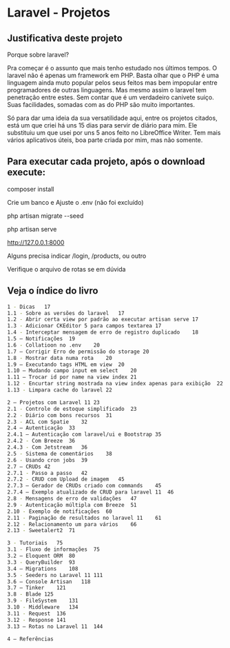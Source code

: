 # Laravel - Projetos

## Justificativa deste projeto

Porque sobre laravel?

Pra começar é o assunto que mais tenho estudado nos últimos tempos. O laravel não é apenas um framework em PHP. Basta olhar que o PHP é uma linguagem ainda muto popular pelos seus feitos mas bem impopular entre programadores de outras linguagens. Mas mesmo assim o laravel tem penetração entre estes. Sem contar que é um verdadeiro canivete suiço. Suas facilidades, somadas com as do PHP são muito importantes.

Só para dar uma ideia da sua versatilidade aqui, entre os projetos citados, está um que criei há uns 15 dias para servir de diário para mim. Ele substituiu um que usei por uns 5 anos feito no LibreOffice Writer. Tem mais vários aplicativos úteis, boa parte criada por mim, mas não somente.

## Para executar cada projeto, após o download execute:

composer install

Crie  um banco e Ajuste o .env (não foi excluído)

php artisan migrate --seed

php artisan serve

http://127.0.0.1:8000

Alguns precisa indicar /login, /products, ou outro

Verifique o arquivo de rotas se em dúvida

## Veja o índice do livro
```sh
1 - Dicas	17
1.1 - Sobre as versões do laravel	17
1.2 - Abrir certa view por padrão ao executar artisan serve	17
1.3 - Adicionar CKEditor 5 para campos textarea	17
1.4 - Interceptar mensagem de erro de registro duplicado	18
1.5 – Notificações	19
1.6 - Collatioon no .env	20
1.7 – Corrigir Erro de permissão do storage	20
1.8 - Mostrar data numa rota	20
1.9 – Executando tags HTML em view	20
1.10 – Mudando campo input em select	20
1.11 – Trocar id por name na view index	21
1.12 - Encurtar string mostrada na view index apenas para exibição	22
1.13 - Limpara cache do laravel	22

2 – Projetos com Laravel 11	23
2.1 - Controle de estoque simplificado	23
2.2 - Diário com bons recursos	31
2.3 - ACL com Spatie	32
2.4 – Autenticação	33
2.4.1 – Autenticação com laravel/ui e Bootstrap	35
2.4.2 - Com Breeze	36
2.4.3 - Com Jetstream	36
2.5 - Sistema de comentários	38
2.6 - Usando cron jobs	39
2.7 – CRUDs	42
2.7.1 - Passo a passo	42
2.7.2 - CRUD com Upload de imagem	45
2.7.3 – Gerador de CRUDs criado com commands	45
2.7.4 – Exemplo atualizado de CRUD para laravel 11	46
2.8 - Mensagens de erro de validações	47
2.9 - Autenticação múltipla com Breeze	51
2.10 - Exemplo de notificações	60
2.11 - Paginação de resultados no laravel 11	61
2.12 - Relacionamento um para vários	66
2.13 - Sweetalert2	71

3 - Tutoriais	75
3.1 - Fluxo de informações	75
3.2 – Eloquent ORM	80
3.3 - QueryBuilder	93
3.4 – Migrations	108
3.5 - Seeders no Laravel 11	111
3.6 – Console Artisan	118
3.7 – Tinker	121
3.8 - Blade	125
3.9 - FileSystem	131
3.10 - Middleware	134
3.11 - Request	136
3.12 - Response	141
3.13 – Rotas no Laravel 11	144

4 – Referências
```
